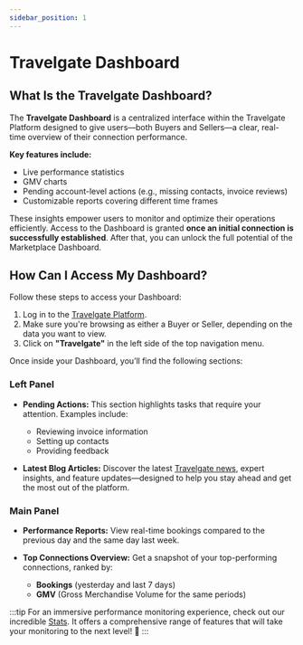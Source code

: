 ```yaml
---
sidebar_position: 1
---
```


# Travelgate Dashboard

## What Is the Travelgate Dashboard? 
The **Travelgate Dashboard** is a centralized interface within the Travelgate Platform designed to give users—both Buyers and Sellers—a clear, real-time overview of their connection performance.

**Key features include:**
   - Live performance statistics
   - GMV charts
   - Pending account-level actions (e.g., missing contacts, invoice reviews)
   - Customizable reports covering different time frames

These insights empower users to monitor and optimize their operations efficiently. Access to the Dashboard is granted **once an initial connection is successfully established**. After that, you can unlock the full potential of the Marketplace Dashboard.

## How Can I Access My Dashboard?

Follow these steps to access your Dashboard:
1. Log in to the [Travelgate Platform](https://www.travelgate.com/).
2. Make sure you're browsing as either a Buyer or Seller, depending on the data you want to view.
3. Click on **"Travelgate"** in the left side of the top navigation menu.

Once inside your Dashboard, you’ll find the following sections:

### Left Panel

- **Pending Actions:**
This section highlights tasks that require your attention. Examples include:
   - Reviewing invoice information
   - Setting up contacts
   - Providing feedback

- **Latest Blog Articles:** Discover the latest [Travelgate news](https://news.travelgate.com/), expert insights, and feature updates—designed to help you stay ahead and get the most out of the platform.

### Main Panel

- **Performance Reports:** View real-time bookings compared to the previous day and the same day last week.

- **Top Connections Overview:** Get a snapshot of your top-performing connections, ranked by:
   - **Bookings** (yesterday and last 7 days)
   - **GMV** (Gross Merchandise Volume for the same periods)


:::tip
For an immersive performance monitoring experience, check out our incredible [Stats](/kb/platform/app-features/monitoring-tools/stats/stats-details). It offers a comprehensive range of features that will take your monitoring to the next level! 🚀
:::